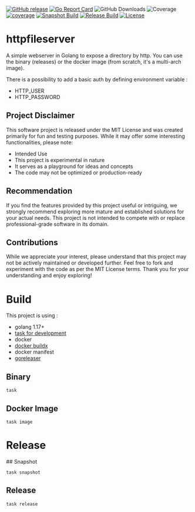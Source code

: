 [![GitHub release](https://img.shields.io/github/release/sgaunet/httpfileserver.svg)](https://github.com/sgaunet/httpfileserver/releases/latest)
[![Go Report Card](https://goreportcard.com/badge/github.com/sgaunet/httpfileserver)](https://goreportcard.com/report/github.com/sgaunet/httpfileserver)
![GitHub Downloads](https://img.shields.io/github/downloads/sgaunet/httpfileserver/total)
![Coverage](https://raw.githubusercontent.com/wiki/sgaunet/httpfileserver/coverage-badge.svg)
[![coverage](https://github.com/sgaunet/httpfileserver/actions/workflows/coverage.yml/badge.svg)](https://github.com/sgaunet/httpfileserver/actions/workflows/coverage.yml)
[![Snapshot Build](https://github.com/sgaunet/httpfileserver/actions/workflows/snapshot.yml/badge.svg)](https://github.com/sgaunet/httpfileserver/actions/workflows/snapshot.yml)
[![Release Build](https://github.com/sgaunet/httpfileserver/actions/workflows/release.yml/badge.svg)](https://github.com/sgaunet/httpfileserver/actions/workflows/release.yml)
[![License](https://img.shields.io/github/license/sgaunet/httpfileserver.svg)](LICENSE)


# httpfileserver

A simple webserver in Golang to expose a directory by http.
You can use the binary (releases) or the docker image (from scratch, it's a multi-arch image).

There is a possibility to add a basic auth by defining environment variable :

* HTTP_USER
* HTTP_PASSWORD

## Project Disclaimer

This software project is released under the MIT License and was created primarily for fun and testing purposes. While it may offer some interesting functionalities, please note:

* Intended Use
* This project is experimental in nature
* It serves as a playground for ideas and concepts
* The code may not be optimized or production-ready

## Recommendation

If you find the features provided by this project useful or intriguing, we strongly recommend exploring more mature and established solutions for your actual needs. This project is not intended to compete with or replace professional-grade software in its domain.

## Contributions

While we appreciate your interest, please understand that this project may not be actively maintained or developed further. Feel free to fork and experiment with the code as per the MIT License terms.
Thank you for your understanding and enjoy exploring!

# Build

This project is using :

* golang 1.17+
* [task for development](https://taskfile.dev/#/)
* docker
* [docker buildx](https://github.com/docker/buildx)
* docker manifest
* [goreleaser](https://goreleaser.com/)


## Binary

```
task
```

## Docker Image

```
task image
```

# Release

## Snapshot

```
task snapshot
```

## Release

```
task release
```

